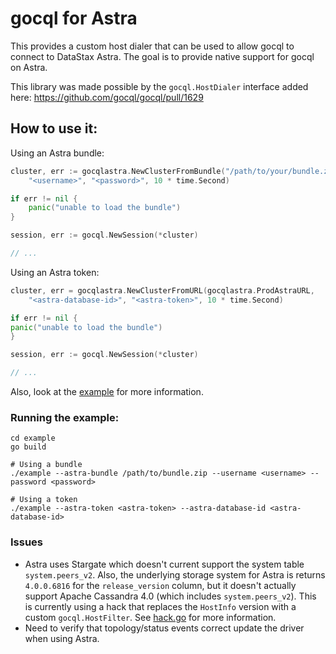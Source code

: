 # gocql for Astra

This provides a custom host dialer that can be used to allow gocql to connect to DataStax Astra. The goal is to provide
native support for gocql on Astra.

This library was made possible by the `gocql.HostDialer` interface added here: https://github.com/gocql/gocql/pull/1629

## How to use it:

Using an Astra bundle:

```go
cluster, err := gocqlastra.NewClusterFromBundle("/path/to/your/bundle.zip", 
	"<username>", "<password>", 10 * time.Second)

if err != nil {
    panic("unable to load the bundle")
}

session, err := gocql.NewSession(*cluster)

// ...
```

Using an Astra token:

```go
cluster, err = gocqlastra.NewClusterFromURL(gocqlastra.ProdAstraURL, 
	"<astra-database-id>", "<astra-token>", 10 * time.Second)

if err != nil {
panic("unable to load the bundle")
}

session, err := gocql.NewSession(*cluster)

// ...
```

Also, look at the [example](example) for more information.

### Running the example:

```
cd example
go build

# Using a bundle
./example --astra-bundle /path/to/bundle.zip --username <username> --password <password>

# Using a token
./example --astra-token <astra-token> --astra-database-id <astra-database-id> 
```

### Issues

* Astra uses Stargate which doesn't current support the system table `system.peers_v2`. Also, the underlying storage 
  system for Astra is returns `4.0.0.6816` for the `release_version` column, but it doesn't actually support Apache
  Cassandra 4.0 (which includes `system.peers_v2`).  This is currently using a hack that replaces the `HostInfo` 
  version with a custom `gocql.HostFilter`. See [hack.go](hack.go) for more information.
* Need to verify that topology/status events correct update the driver when using Astra.